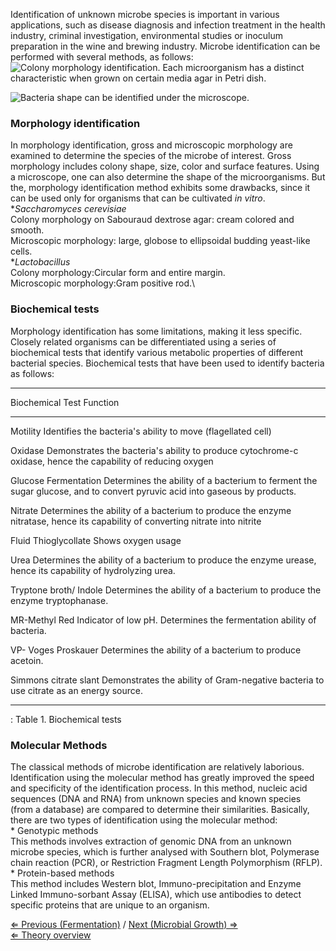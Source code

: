 Identification of unknown microbe species is important in various
applications, such as disease diagnosis and infection treatment in the
health industry, criminal investigation, environmental studies or
inoculum preparation in the wine and brewing industry. Microbe
identification can be performed with several methods, as follows:
 ![ Colony morphology identification. Each microorganism has a distinct characteristic when grown on certain media agar in Petri dish.](https://s3-us-west-2.amazonaws.com/labster/wiki/media/Colony_morphology.jpg "fig: Colony morphology identification. Each microorganism has a distinct characteristic when grown on certain media agar in Petri dish.")

![Bacteria shape can be identified under the microscope.](https://s3-us-west-2.amazonaws.com/labster/wiki/media/Bacteria_shape.png "Bacteria shape can be identified under the microscope.")

### Morphology identification

In morphology identification, gross and microscopic morphology are
examined to determine the species of the microbe of interest. Gross
morphology includes colony shape, size, color and surface features.
Using a microscope, one can also determine the shape of the
microorganisms. But the, morphology identification method exhibits some
drawbacks, since it can be used only for organisms that can be
cultivated *in vitro*.\
\**Saccharomyces cerevisiae*\
Colony morphology on Sabouraud dextrose agar: cream colored and smooth.\
Microscopic morphology: large, globose to ellipsoidal budding yeast-like
cells.\
\**Lactobacillus*\
Colony morphology:Circular form and entire margin.\
Microscopic morphology:Gram positive rod.\

### Biochemical tests

Morphology identification has some limitations, making it less specific.
Closely related organisms can be differentiated using a series of
biochemical tests that identify various metabolic properties of
different bacterial species. Biochemical tests that have been used to
identify bacteria as follows:

  ---------------------------------------------------------------------------------------------------------------------------------------------------------
  Biochemical Test         Function
                           
  ------------------------ --------------------------------------------------------------------------------------------------------------------------------
  Motility                 Identifies the bacteria's ability to move (flagellated cell)
                           

  Oxidase                  Demonstrates the bacteria's ability to produce cytochrome-c oxidase, hence the capability of reducing oxygen
                           

  Glucose Fermentation     Determines the ability of a bacterium to ferment the sugar glucose, and to convert pyruvic acid into gaseous by products.
                           

  Nitrate                  Determines the ability of a bacterium to produce the enzyme nitratase, hence its capability of converting nitrate into nitrite
                           

  Fluid Thioglycollate     Shows oxygen usage
                           

  Urea                     Determines the ability of a bacterium to produce the enzyme urease, hence its capability of hydrolyzing urea.
                           

  Tryptone broth/ Indole   Determines the ability of a bacterium to produce the enzyme tryptophanase.
                           

  MR-Methyl Red            Indicator of low pH. Determines the fermentation ability of bacteria.
                           

  VP- Voges Proskauer      Determines the ability of a bacterium to produce acetoin.
                           

  Simmons citrate slant    Demonstrates the ability of Gram-negative bacteria to use citrate as an energy source.
                           
  ---------------------------------------------------------------------------------------------------------------------------------------------------------

  : Table 1. Biochemical tests

### Molecular Methods

The classical methods of microbe identification are relatively
laborious. Identification using the molecular method has greatly
improved the speed and specificity of the identification process. In
this method, nucleic acid sequences (DNA and RNA) from unknown species
and known species (from a database) are compared to determine their
similarities. Basically, there are two types of identification using the
molecular method:\
\* Genotypic methods\
This methods involves extraction of genomic DNA from an unknown microbe
species, which is further analysed with Southern blot, Polymerase chain
reaction (PCR), or Restriction Fragment Length Polymorphism (RFLP).\
\* Protein-based methods\
This method includes Western blot, Immuno-precipitation and Enzyme
Linked Immuno-sorbant Assay (ELISA), which use antibodies to detect
specific proteins that are unique to an organism.

[⇐ Previous (Fermentation)](/wiki/Fermentation "wikilink") / [Next (Microbial
Growth) ⇒](/wiki/Microbial_Growth "wikilink")\
[⇐ Theory overview](/wiki/Fermentation_Case "wikilink")

